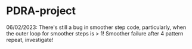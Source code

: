 # PDRA-project

06/02/2023:
There's still a bug in smoother step code, particularly, when the outer loop for smoother steps is > 1!
Smoother failure after 4 pattern repeat, investigate!
